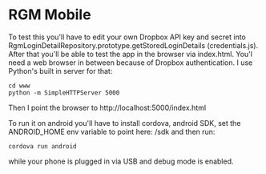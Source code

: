 RGM Mobile
==========

To test this you'll have to edit your own Dropbox API key and secret into RgmLoginDetailRepository.prototype.getStoredLoginDetails (credentials.js). After that you'll be able to test the app in the browser via index.html. You'l need a web browser in between because of Dropbox authentication. I use Python's built in server for that:

    cd www
    python -m SimpleHTTPServer 5000

Then I point the browser to http://localhost:5000/index.html

To run it on android you'll have to install cordova, android SDK, set the ANDROID_HOME env variable to point here: <your adt bundle location>/sdk and then run:

    cordova run android

while your phone is plugged in via USB and debug mode is enabled.
